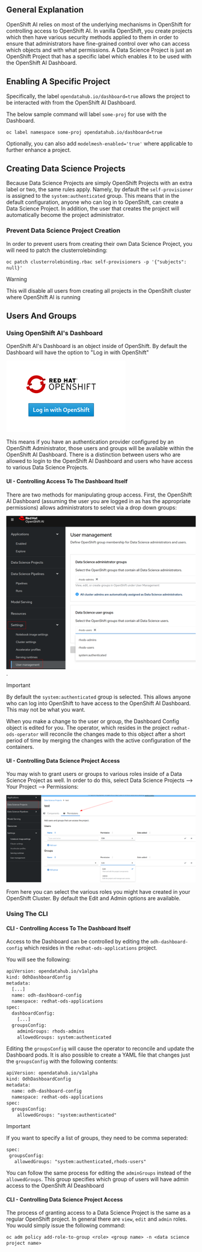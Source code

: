 ## General Explanation
OpenShift AI relies on most of the underlying mechanisms in OpenShift for controlling access to OpenShift AI. In vanilla OpenShift, you create projects which then have various security methods applied to them in order to ensure that administrators have fine-grained control over who can access which objects and with what permissions. A Data Science Project is just an OpenShift Project that has a specific label which enables it to be used with the OpenShift AI Dashboard. 

## Enabling A Specific Project

Specifically, the label `opendatahub.io/dashboard=true` allows the project to be interacted with from the OpenShift AI Dashboard.

The below sample command will label `some-proj` for use with the Dashboard.

```
oc label namespace some-proj opendatahub.io/dashboard=true
```

Optionally, you can also add `modelmesh-enabled='true'` where applicable to further enhance a project.

## Creating Data Science Projects

Because Data Science Projects are simply OpenShift Projects with an extra label or two, the same rules apply. Namely, by default the `self-provisioner` is assigned to the `system:authenticated` group. This means that in the default configuration, anyone who can log in to OpenShift, can create a Data Science Project. In addition, the user that creates the project will automatically become the project administrator. 

### Prevent Data Science Project Creation

In order to prevent users from creating their own Data Science Project, you will need to patch the clusterrolebinding:
```
oc patch clusterrolebinding.rbac self-provisioners -p '{"subjects": null}'
```
> [!WARNING]
> This will disable all users from creating all projects in the OpenShift cluster where OpenShift AI is running

## Users And Groups 

### Using OpenShift AI's Dashboard

OpenShift AI's Dashboard is an object inside of OpenShift. By default the Dashboard will have the option to "Log in with OpenShift"

![login](../images/ai_login_with_openshift.png)

This means if you have an authentication provider configured by an OpenShift Administrator, those users and groups will be available within the OpenShift AI Dashboard. There is a distinction between users who are allowed to login to the OpenShift AI Dashboard and users who have access to various Data Science Projects.

#### UI - Controlling Access To The Dashboard Itself

There are two methods for manipulating group access. First, the OpenShift AI Dashboard (assuming the user you are logged in as has the appropriate permissions) allows administrators to select via a drop down groups:

![user_mgmt1.png](../images/ai_user_mgmt1.png).

> [!IMPORTANT]
> By default the `system:authenticated` group is selected. This allows anyone who can log into OpenShift to have access to the OpenShift AI Dashboard. This may not be what you want.

When you make a change to the user or group, the Dashboard Config object is edited for you. The operator, which resides in the project `redhat-ods-operator` will reconcile the changes made to this object after a short period of time by merging the changes with the active configuration of the containers.

#### UI - Controlling Data Science Project Access

You may wish to grant users or groups to various roles inside of a Data Science Project as well. In order to do this, select Data Science Projects --> Your Project  --> Permissions:

![proj_mgmt](../images/ai_proj_mgmt1.png)

From here you can select the various roles you might have created in your OpenShift Cluster. By default the Edit and Admin options are available.

### Using The CLI

#### CLI - Controlling Access To The Dashboard Itself
Access to the Dashboard can be controlled by editing the `odh-dashboard-config` which resides in the `redhat-ods-applications` project. 

You will see the following:

```
apiVersion: opendatahub.io/v1alpha
kind: OdhDashboardConfig
metadata:
  [...]
  name: odh-dashboard-config
  namespace: redhat-ods-applications
spec:
  dashboardConfig:
    [...]
  groupsConfig:
    adminGroups: rhods-admins
    allowedGroups: system:authenticated
```

Editing the `groupsConfig` will cause the operator to reconcile and update the Dashboard pods. It is also possible to create a YAML file that changes just the `groupsConfig` with the following contents:

```
apiVersion: opendatahub.io/v1alpha
kind: OdhDashboardConfig
metadata:
  name: odh-dashboard-config
  namespace: redhat-ods-applications
spec:
  groupsConfig:
    allowedGroups: "system:authenticated"
```

> [!IMPORTANT]
> If you want to specify a list of groups, they need to be comma seperated:
> ```
> spec:
>  groupsConfig:
>    allowedGroups: "system:authenticated,rhods-users"
> ```

You can follow the same process for editing the `adminGroups` instead of the `allowedGroups`. This group specifies which group of users will have admin access to the OpenShift AI Deashboard

#### CLI - Controlling Data Science Project Access

The process of granting access to a Data Science Project is the same as a regular OpenShift project. In general there are `view`, `edit` and `admin` roles. You would simply issue the following command:

```
oc adm policy add-role-to-group <role> <group name> -n <data science project name>
```

